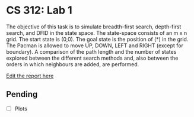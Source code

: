 # CS 312: Lab 1

The objective of this task is to simulate breadth-first search, depth-first search, and
DFID in the state space. The state-space consists of an m x n grid. The start state
is (0,0). The goal state is the position of (*) in the grid. The Pacman is allowed to
move UP, DOWN, LEFT and RIGHT (except for boundary). A comparison of the path
length and the number of states explored between the different search methods and,
also between the orders in which neighbours are added, are performed.

[Edit the report here](https://www.overleaf.com/3141816198jhszxfjqzmns)

## Pending 

-[ ] Plots
